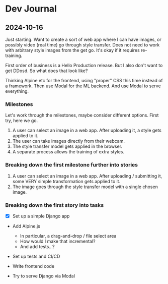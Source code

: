 # Dev Journal

## 2024-10-16

Just starting. Want to create a sort of web app where I can have images, or possibly video (real time) go through style transfer. Does not need to work with arbitrary style images from the get go. It's okay if it requires re-training.

First order of business is a Hello Production release. But I also don't want to get DDosd. So what does that look like?

Thinking Alpine etc for the frontend, using "proper" CSS this time instead of a framework. Then use Modal for the ML backend. And use Modal to serve everything.

### Milestones

Let's work through the milestones, maybe consider different options. First try, here we go.

1. A user can select an image in a web app. After uploading it, a style gets applied to it.
2. The user can take images directly from their webcam.
3. The style transfer model gets applied in the browser.
4. A separate process allows the training of extra styles.

### Breaking down the first milestone further into stories

1. A user can select an image in a web app. After uploading / submitting it, some VERY simple transformation gets applied to it.
2. The image goes through the style transfer model with a single chosen image.

### Breaking down the first story into tasks

- [x] Set up a simple Django app
- Add Alpine.js
  - In particular, a drag-and-drop / file select area
  - How would I make that incremental?
  - And add tests...?

- Set up tests and CI/CD
- Write frontend code
- Try to serve Django via Modal
